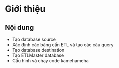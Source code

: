 Giới thiệu
============

## Nội dung
- Tạo database source
- Xác định các bảng cần ETL và tạo các câu query
- Tạo database destination
- Tạo ETLMaster database
- Cấu hình và chạy code kamehameha
